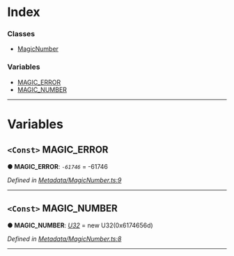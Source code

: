 

# Index

### Classes

* [MagicNumber](../classes/_metadata_magicnumber_.magicnumber.md)

### Variables

* [MAGIC_ERROR](_metadata_magicnumber_.md#magic_error)
* [MAGIC_NUMBER](_metadata_magicnumber_.md#magic_number)

---

# Variables

<a id="magic_error"></a>

## `<Const>` MAGIC_ERROR

**● MAGIC_ERROR**: *`-61746`* =  -61746

*Defined in [Metadata/MagicNumber.ts:9](https://github.com/polkadot-js/api/blob/bfe5661/packages/types/src/Metadata/MagicNumber.ts#L9)*

___
<a id="magic_number"></a>

## `<Const>` MAGIC_NUMBER

**● MAGIC_NUMBER**: *[U32](../classes/_u32_.u32.md)* =  new U32(0x6174656d)

*Defined in [Metadata/MagicNumber.ts:8](https://github.com/polkadot-js/api/blob/bfe5661/packages/types/src/Metadata/MagicNumber.ts#L8)*

___

